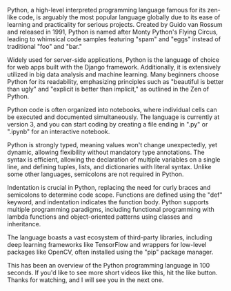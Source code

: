 Python, a high-level interpreted programming language famous for its zen-like code, is arguably the most popular language globally due to its ease of learning and practicality for serious projects. Created by Guido van Rossum and released in 1991, Python is named after Monty Python's Flying Circus, leading to whimsical code samples featuring "spam" and "eggs" instead of traditional "foo" and "bar."

Widely used for server-side applications, Python is the language of choice for web apps built with the Django framework. Additionally, it is extensively utilized in big data analysis and machine learning. Many beginners choose Python for its readability, emphasizing principles such as "beautiful is better than ugly" and "explicit is better than implicit," as outlined in the Zen of Python.

Python code is often organized into notebooks, where individual cells can be executed and documented simultaneously. The language is currently at version 3, and you can start coding by creating a file ending in ".py" or ".ipynb" for an interactive notebook.

Python is strongly typed, meaning values won't change unexpectedly, yet dynamic, allowing flexibility without mandatory type annotations. The syntax is efficient, allowing the declaration of multiple variables on a single line, and defining tuples, lists, and dictionaries with literal syntax. Unlike some other languages, semicolons are not required in Python.

Indentation is crucial in Python, replacing the need for curly braces and semicolons to determine code scope. Functions are defined using the "def" keyword, and indentation indicates the function body. Python supports multiple programming paradigms, including functional programming with lambda functions and object-oriented patterns using classes and inheritance.

The language boasts a vast ecosystem of third-party libraries, including deep learning frameworks like TensorFlow and wrappers for low-level packages like OpenCV, often installed using the "pip" package manager.

This has been an overview of the Python programming language in 100 seconds. If you'd like to see more short videos like this, hit the like button. Thanks for watching, and I will see you in the next one.